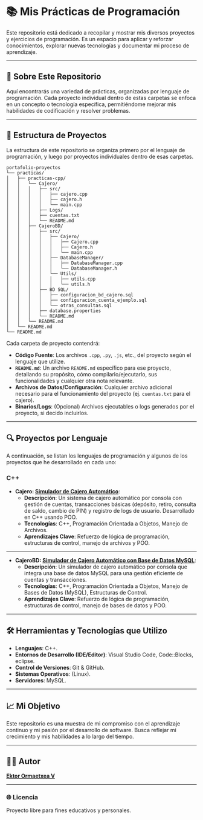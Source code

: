 # 📚 Mis Prácticas de Programación

Este repositorio está dedicado a recopilar y mostrar mis diversos proyectos y ejercicios de programación. Es un espacio para aplicar y reforzar conocimientos, explorar nuevas tecnologías y documentar mi proceso de aprendizaje.

---

## 🎯 Sobre Este Repositorio

Aquí encontrarás una variedad de prácticas, organizadas por lenguaje de programación. Cada proyecto individual dentro de estas carpetas se enfoca en un concepto o tecnología específica, permitiéndome mejorar mis habilidades de codificación y resolver problemas.

---

## 📂 Estructura de Proyectos

La estructura de este repositorio se organiza primero por el lenguaje de programación, y luego por proyectos individuales dentro de esas carpetas.
```
portafolio-proyectos
└── practicas/    
│   ├── practicas-cpp/
│   │   └── Cajero/
│   │   │   ├── src/
│   │   │   │   ├── cajero.cpp
│   │   │   │   ├── cajero.h
│   │   │   │   └── main.cpp
│   │   │   ├── Logs/
│   │   │   ├── cuentas.txt
│   │   │   └── README.md
│   │   ├── CajeroBD/
│   │   │   ├── src/
│   │   │   │   ├── Cajero/
│   │   │   │   │   ├── Cajero.cpp
│   │   │   │   │   ├── Cajero.h
│   │   │   │   │   └── main.cpp
│   │   │   │   ├── DatabaseManager/
│   │   │   │   │   ├── DatabaseManager.cpp
│   │   │   │   │   └── DatabaseManager.h
│   │   │   │   └── Utils/
│   │   │   │   │   ├── utils.cpp
│   │   │   │   │   └── utils.h
│   │   │   ├── BD SQL/
│   │   │   │   ├── configuracion_bd_cajero.sql
│   │   │   │   ├── configuracion_cuenta_ejemplo.sql
│   │   │   │   └── otras_consultas.sql
│   │   │   ├── database.properties
│   │   │   └── README.md
│   │   └── README.md
│   └── README.md
└── README.md
```

Cada carpeta de proyecto contendrá:

* **Código Fuente**: Los archivos `.cpp`, `.py`, `.js`, etc., del proyecto según el lenguaje que utilize.
* **`README.md`**: Un archivo `README.md` específico para ese proyecto, detallando su propósito, cómo compilarlo/ejecutarlo, sus funcionalidades y cualquier otra nota relevante.
* **Archivos de Datos/Configuración**: Cualquier archivo adicional necesario para el funcionamiento del proyecto (ej. `cuentas.txt` para el cajero).
* **Binarios/Logs**: (Opcional) Archivos ejecutables o logs generados por el proyecto, si decido incluirlos.

---

## 🔍 Proyectos por Lenguaje

A continuación, se listan los lenguajes de programación y algunos de los proyectos que he desarrollado en cada uno:

### C++

* **Cajero: [Simulador de Cajero Automático](https://github.com/EktorOrmaexteaV/portafolio-proyectos/tree/main/practicas/practicas-cpp/Cajero)**:
    * **Descripción**: Un sistema de cajero automático por consola con gestión de cuentas, transacciones básicas (depósito, retiro, consulta de saldo, cambio de PIN) y registro de logs de usuario. Desarrollado en C++ usando POO.
    * **Tecnologías**: C++, Programación Orientada a Objetos, Manejo de Archivos.
    * **Aprendizajes Clave**: Refuerzo de lógica de programación, estructuras de control, manejo de archivos y POO.
---

* **CajeroBD: [Simulador de Cajero Automático con Base de Datos MySQL](google.com)**:
    * **Descripción**: Un simulador de cajero automático por consola que integra una base de datos MySQL para una gestión eficiente de cuentas y transacciones.
    * **Tecnologías**: C++, Programación Orientada a Objetos, Manejo de Bases de Datos (MySQL), Estructuras de Control.
    * **Aprendizajes Clave**: Refuerzo de lógica de programación, estructuras de control, manejo de bases de datos y POO.
---

## 🛠️ Herramientas y Tecnologías que Utilizo

* **Lenguajes**: C++.
* **Entornos de Desarrollo (IDE/Editor)**: Visual Studio Code, Code::Blocks, eclipse.
* **Control de Versiones**: Git & GitHub.
* **Sistemas Operativos**: (Linux).
* **Servidores**: MySQL.

---

## 📈 Mi Objetivo

Este repositorio es una muestra de mi compromiso con el aprendizaje continuo y mi pasión por el desarrollo de software. Busca reflejar mi crecimiento y mis habilidades a lo largo del tiempo.

---

## 👨‍💻 Autor
**[Ektor Ormaetxea V](https://github.com/EktorOrmaexteaV)**

---

### 🌐 Licencia
Proyecto libre para fines educativos y personales.

